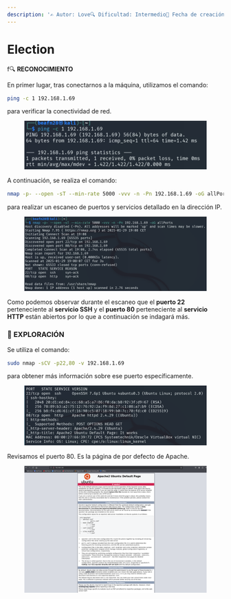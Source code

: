 ```yaml
---
description: '✍️ Autor: Love🔍 Dificultad: Intermedio📅 Fecha de creación: 02/07/2020'
---
```


# Election

f🔍 **RECONOCIMIENTO**

En primer lugar, tras conectarnos a la máquina, utilizamos el comando:

```bash
ping -c 1 192.168.1.69
```

para verificar la conectividad de red.

<figure><img src="../../.gitbook/assets/image (1069).png" alt=""><figcaption></figcaption></figure>

A continuación, se realiza el comando:

```bash
nmap -p- --open -sT --min-rate 5000 -vvv -n -Pn 192.168.1.69 -oG allPorts
```

para realizar un escaneo de puertos y servicios detallado en la dirección IP.

<figure><img src="../../.gitbook/assets/image (1071).png" alt=""><figcaption></figcaption></figure>

Como podemos observar durante el escaneo que el **puerto 22** perteneciente al **servicio SSH** y el **puerto 80** perteneciente al **servicio HTTP** están abiertos por lo que a continuación se indagará más.

### 🔎 **EXPLORACIÓN**

Se utiliza el comando:

```bash
sudo nmap -sCV -p22,80 -v 192.168.1.69
```

para obtener más información sobre ese puerto específicamente.

<figure><img src="../../.gitbook/assets/image (1072).png" alt=""><figcaption></figcaption></figure>

Revisamos el puerto 80. Es la página de por defecto de Apache.

<figure><img src="../../.gitbook/assets/Captura de pantalla 2025-01-29 191119.png" alt=""><figcaption></figcaption></figure>



```bash
```
